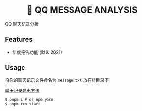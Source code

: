 <h1 align="center">💌 QQ MESSAGE ANALYSIS</h1>

QQ 聊天记录分析

## Features

- 年度报告功能 (默认 2021)

## Usage

将你的聊天记录文件命名为 `message.txt` 放在根目录下

[聊天记录导出方法](https://kf.qq.com/faq/161230MfMfqy161230q2ENVr.html)

```
$ pnpm i # or npm yarn 
$ pnpm run start
```
